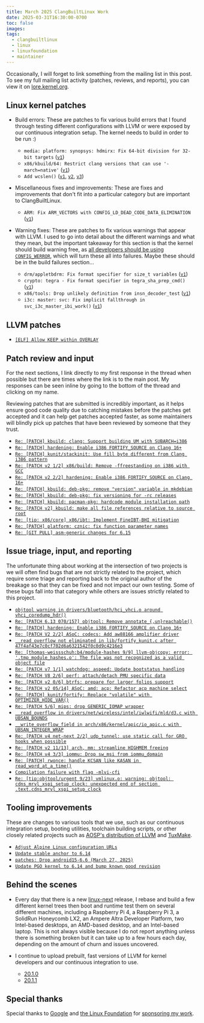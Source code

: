```yaml
---
title: March 2025 ClangBuiltLinux Work
date: 2025-03-31T16:30:00-0700
toc: false
images:
tags:
  - clangbuiltlinux
  - linux
  - linuxfoundation
  - maintainer
---
```


Occasionally, I will forget to link something from the mailing list in this post. To see my full mailing list activity (patches, reviews, and reports), you can view it on [lore.kernel.org](https://lore.kernel.org/all/?q=f:nathan@kernel.org).

## Linux kernel patches

* Build errors: These are patches to fix various build errors that I found through testing different configurations with LLVM or were exposed by our continuous integration setup. The kernel needs to build in order to be run :)

  * `media: platform: synopsys: hdmirx: Fix 64-bit division for 32-bit targets` ([`v1`](https://lore.kernel.org/20250306-synopsys-hdmirx-fix-64-div-v1-1-dd5ff38bba5e@kernel.org/))
  * `x86/kbuild/64: Restrict clang versions that can use '-march=native'` ([`v1`](https://lore.kernel.org/20250324-x86-march-native-clang-19-and-newer-v1-1-3a05ed32a89e@kernel.org/))
  * `Add wcslen()` ([`v1`](https://lore.kernel.org/20250325-string-add-wcslen-for-llvm-opt-v1-0-b8f1e2c17888@kernel.org/), [`v2`](https://lore.kernel.org/20250326-string-add-wcslen-for-llvm-opt-v2-0-d864ab2cbfe4@kernel.org/), [`v3`](https://lore.kernel.org/20250328-string-add-wcslen-for-llvm-opt-v3-0-a180b4c0c1c4@kernel.org/))

* Miscellaneous fixes and improvements: These are fixes and improvements that don't fit into a particular category but are important to ClangBuiltLinux.

  * `ARM: Fix ARM_VECTORS with CONFIG_LD_DEAD_CODE_DATA_ELIMINATION` ([`v1`](https://lore.kernel.org/20250311-arm-fix-vectors-with-linker-dce-v1-0-ec4c382e3bfd@kernel.org/))

* Warning fixes: These are patches to fix various warnings that appear with LLVM. I used to go into detail about the different warnings and what they mean, but the important takeaway for this section is that the kernel should build warning free, as [all developers should be using `CONFIG_WERROR`](https://lore.kernel.org/r/CAHk-=wifoM9VOp-55OZCRcO9MnqQ109UTuCiXeZ-eyX_JcNVGg@mail.gmail.com/), which will turn these all into failures. Maybe these should be in the build failures section...

  * `drm/appletbdrm: Fix format specifier for size_t variables` ([`v1`](https://lore.kernel.org/20250304-appletbdrm-fix-size_t-specifier-v1-1-94fe1d2c91f8@kernel.org/))
  * `crypto: tegra - Fix format specifier in tegra_sha_prep_cmd()` ([`v1`](https://lore.kernel.org/20250313-crypto-tegra-fix-format-specifier-for-size_t-v1-1-0b957726c9e5@kernel.org/))
  * `x86/tools: Drop unlikely definition from insn_decoder_test` ([`v1`](https://lore.kernel.org/20250318-x86-decoder-test-fix-unlikely-redef-v1-1-74c84a7bf05b@kernel.org/))
  * `i3c: master: svc: Fix implicit fallthrough in svc_i3c_master_ibi_work()` ([`v1`](https://lore.kernel.org/20250319-i3c-fix-clang-fallthrough-v1-1-d8e02be1ef5c@kernel.org/))



## LLVM patches

* [`[ELF] Allow KEEP within OVERLAY`](https://github.com/llvm/llvm-project/pull/130661)



## Patch review and input

For the next sections, I link directly to my first response in the thread when possible but there are times where the link is to the main post. My responses can be seen inline by going to the bottom of the thread and clicking on my name.

Reviewing patches that are submitted is incredibly important, as it helps ensure good code quality due to catching mistakes before the patches get accepted and it can help get patches accepted faster, as some maintainers will blindly pick up patches that have been reviewed by someone that they trust.

* [`Re: [PATCH] kbuild: clang: Support building UM with SUBARCH=i386`](https://lore.kernel.org/20250304102536.GB2529736@ax162/)
* [`Re: [PATCH] hardening: Enable i386 FORTIFY_SOURCE on Clang 16+`](https://lore.kernel.org/20250304101445.GA2529736@ax162/)
* [`Re: [PATCH] kunit/stackinit: Use fill byte different from Clang i386 pattern`](https://lore.kernel.org/20250305151251.GA1538566@ax162/)
* [`Re: [PATCH v2 1/2] x86/build: Remove -ffreestanding on i386 with GCC`](https://lore.kernel.org/20250308091746.GA707537@ax162/)
* [`Re: [PATCH v2 2/2] hardening: Enable i386 FORTIFY_SOURCE on Clang 16+`](https://lore.kernel.org/20250308091911.GB707537@ax162/)
* [`Re: [PATCH] kbuild: deb-pkg: remove "version" variable in mkdebian`](https://lore.kernel.org/20250311191900.GB1958594@ax162/)
* [`Re: [PATCH] kbuild: deb-pkg: fix versioning for -rc releases`](https://lore.kernel.org/20250311192036.GC1958594@ax162/)
* [`Re: [PATCH] kbuild: pacman-pkg: hardcode module installation path`](https://lore.kernel.org/20250317170752.GA830988@ax162/)
* [`Re: [PATCH v2] kbuild: make all file references relative to source root`](https://lore.kernel.org/20250317171738.GA950672@ax162/)
* [`Re: [tip: x86/core] x86/ibt: Implement FineIBT-BHI mitigation`](https://lore.kernel.org/20250319000427.GA2617458@ax162/)
* [`Re: [PATCH] platform: cznic: fix function parameter names`](https://lore.kernel.org/20250325155906.GA1886499@ax162/)
* [`Re: [GIT PULL] asm-generic changes for 6.15`](https://lore.kernel.org/20250326221848.GA14731@ax162/)



## Issue triage, input, and reporting

The unfortunate thing about working at the intersection of two projects is we will often find bugs that are not strictly related to the project, which require some triage and reporting back to the original author of the breakage so that they can be fixed and not impact our own testing. Some of these bugs fall into that category while others are issues strictly related to this project.

* [`objtool warning in drivers/bluetooth/hci_vhci.o around vhci_coredump_hdr()`](https://github.com/ClangBuiltLinux/linux/issues/2073)
* [`Re: [PATCH 6.13 070/157] objtool: Remove annotate_{,un}reachable()`](https://lore.kernel.org/20250307212625.GA2700602@ax162/)
* [`Re: [PATCH] hardening: Enable i386 FORTIFY_SOURCE on Clang 16+`](https://lore.kernel.org/20250307214734.GA2871848@ax162/)
* [`Re: [PATCH V2 2/2] ASoC: codecs: Add aw88166 amplifier driver`](https://lore.kernel.org/20250309204211.GA960576@ax162/)
* [`__read_overflow not eliminated in lib/fortify_kunit.c after 47f4af43e7c0cf702d6a6321542f0c0d9c4216e3`](https://github.com/ClangBuiltLinux/linux/issues/2075)
* [`Re: [thomas-weissschuh:b4/module-hashes 9/9] llvm-objcopy: error: '.tmp_module_hashes.o': The file was not recognized as a valid object file`](https://lore.kernel.org/20250311194940.GA1966726@ax162/)
* [`Re: [PATCH v7 1/1] watchdog: aspeed: Update bootstatus handling`](https://lore.kernel.org/20250312202132.GA1072616@ax162/)
* [`Re: [PATCH V8 2/6] perf: attach/detach PMU specific data`](https://lore.kernel.org/20250313150902.GA2418865@ax162/)
* [`Re: [PATCH v2 0/6] btrfs: prepare for larger folios support`](https://lore.kernel.org/20250313152124.GA2420634@ax162/)
* [`Re: [PATCH v2 05/14] ASoC: amd: acp: Refactor acp machine select`](https://lore.kernel.org/20250313155255.GA2477963@ax162/)
* [`Re: [PATCH] kunit/fortify: Replace "volatile" with OPTIMIZER_HIDE_VAR()`](https://lore.kernel.org/20250317174840.GA1451320@ax162/)
* [`Re: [PATCH 5/6] mips: drop GENERIC_IOMAP wrapper`](https://lore.kernel.org/20250318203906.GA4089579@ax162/)
* [`__read_overflow in drivers/net/wireless/intel/iwlwifi/mld/d3.c with UBSAN_BOUNDS`](https://github.com/ClangBuiltLinux/linux/issues/2076)
* [`__write_overflow_field in arch/x86/kernel/apic/io_apic.c with UBSAN_INTEGER_WRAP`](https://github.com/ClangBuiltLinux/linux/issues/2077)
* [`Re: [PATCH v4 net-next 2/2] udp_tunnel: use static call for GRO hooks when possible`](https://lore.kernel.org/20250321041612.GA2679131@ax162/)
* [`Re: [PATCH v2 11/13] arch, mm: streamline HIGHMEM freeing`](https://lore.kernel.org/20250323190647.GA1009914@ax162/)
* [`Re: [PATCH v4 3/3] iommu: Drop sw_msi from iommu_domain`](https://lore.kernel.org/20250324162558.GA198799@ax162/)
* [`Re: [PATCH] rwonce: handle KCSAN like KASAN in read_word_at_a_time()`](https://lore.kernel.org/20250326203926.GA10484@ax162/)
* [`Compilation failure with flag -mlvi-cfi`](https://github.com/ClangBuiltLinux/linux/issues/2079#issuecomment-2758605341)
* [`Re: [tip:objtool/urgent 9/23] vmlinux.o: warning: objtool: cdns_mrvl_xspi_setup_clock: unexpected end of section .text.cdns_mrvl_xspi_setup_clock`](https://lore.kernel.org/20250328232449.GA2955081@ax162/)



## Tooling improvements

These are changes to various tools that we use, such as our continuous integration setup, booting utilities, toolchain building scripts, or other closely related projects such as [AOSP's distribution of LLVM](https://android.googlesource.com/platform/prebuilts/clang/host/linux-x86/) and [TuxMake](https://tuxmake.org).

* [`Adjust Alpine Linux configuration URLs`](https://github.com/ClangBuiltLinux/continuous-integration2/pull/820)
* [`Update stable anchor to 6.14`](https://github.com/ClangBuiltLinux/continuous-integration2/pull/821)
* [`patches: Drop android15-6.6 (March 27, 2025)`](https://github.com/ClangBuiltLinux/continuous-integration2/pull/822)
* [`Update PGO kernel to 6.14 and bump known good revision`](https://github.com/ClangBuiltLinux/tc-build/pull/298)



## Behind the scenes

* Every day that there is a new [linux-next](https://git.kernel.org/pub/scm/linux/kernel/git/next/linux-next.git/) release, I rebase and build a few different kernel trees then boot and runtime test them on several different machines, including a Raspberry Pi 4, a Raspberry Pi 3, a SolidRun Honeycomb LX2, an Ampere Altra Developer Platform, two Intel-based desktops, an AMD-based desktop, and an Intel-based laptop. This is not always visible because I do not report anything unless there is something broken but it can take up to a few hours each day, depending on the amount of churn and issues uncovered.

* I continue to upload prebuilt, fast versions of LLVM for kernel developers and our continuous integration to use.

  * [20.1.0](https://lore.kernel.org/20250305202652.GA2791050@ax162/)
  * [20.1.1](https://lore.kernel.org/20250319154242.GA3599324@ax162/)



## Special thanks

Special thanks to [Google](https://www.google.com/) and [the Linux Foundation](https://www.linuxfoundation.org) for [sponsoring my work](https://www.linuxfoundation.org/press/press-release/google-funds-linux-kernel-developers-to-focus-exclusively-on-security).

